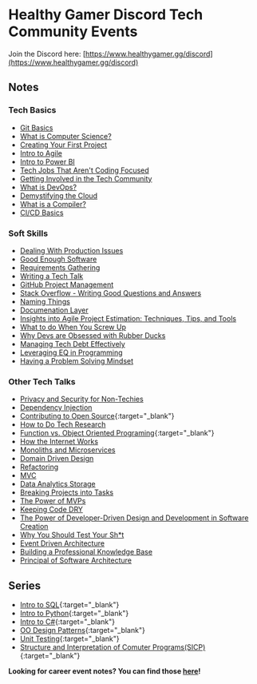 # Healthy Gamer Discord Tech Community Events

Join the Discord here: [https://www.healthygamer.gg/discord](https://www.healthygamer.gg/discord)

## Notes

### Tech Basics

- [Git Basics](./getting-started/Git%20Basics)
- [What is Computer Science?](./getting-started/What%20is%20Computer%20Science)
- [Creating Your First Project](./getting-started/Creating%20Your%20First%20Project)
- [Intro to Agile](./getting-started/Intro%20to%20Agile)
- [Intro to Power BI](./getting-started/Intro%20to%20Power%20BI)
- [Tech Jobs That Aren't Coding Focused](./getting-started/lowCodeProfessions)
- [Getting Involved in the Tech Community](./getting-started/getting-involved-in-tech-community)
- [What is DevOps?](./getting-started/whatIsDevOps)
- [Demystifying the Cloud](./getting-started/demystifying-the-cloud)
- [What is a Compiler?](./getting-started/compiler-basics)
- [CI/CD Basics](./getting-started/CICD-Basics)

### Soft Skills

- [Dealing With Production Issues](./soft-skills/proudction-issues)
- [Good Enough Software](./soft-skills/good-enough-software)
- [Requirements Gathering](./soft-skills/requirements-gathering)
- [Writing a Tech Talk](./soft-skills/tech-talk)
- [GitHub Project Management](./soft-skills/gitHub-project-management)
- [Stack Overflow - Writing Good Questions and Answers](./soft-skills/stack-overflow)
- [Naming Things](./soft-skills/naming-things)
- [Documenation Layer](./soft-skills/documentation)
- [Insights into Agile Project Estimation: Techniques, Tips, and Tools](./soft-skills/agile-estimation)
- [What to do When You Screw Up](./soft-skills/when-you-screw-up)
- [Why Devs are Obsessed with Rubber Ducks](./soft-skills/offline-tools)
- [Managing Tech Debt Effectively](./soft-skills/tech-debt)
- [Leveraging EQ in Programming](./soft-skills/leveraging-eq)
- [Having a Problem Solving Mindset](./soft-skills/problem-solving)

### Other Tech Talks

- [Privacy and Security for Non-Techies](./Privacy%20and%20Security)
- [Dependency Injection](./Dependency%20Injection)
- [Contributing to Open Source](https://docs.google.com/document/d/1pBrpcXN_8cZITywaWFL9C7Yq2L9pDfvlMy_OIjdkL0g/edit?usp=sharing){:target="_blank"}
- [How to Do Tech Research](./How%20to%20Research%20Tech%20Stuff)
- [Function vs. Object Oriented Programing](https://docs.google.com/document/d/1DGiqUdvWoTkeAL2cDCIVwrf4xk2mZvdia_MfAriJKQc/edit?usp=sharing){:target="_blank"}
- [How the Internet Works](./How%20the%20Internet%20Works)
- [Monoliths and Microservices](./Monoliths%20and%20Microservices)
- [Domain Driven Design](./Domain%20Driven%20Design)
- [Refactoring](./Refactoring)
- [MVC](./MVC)
- [Data Analytics Storage](./Data%20Analytics%20Storage)
- [Breaking Projects into Tasks](./Projects%20to%20Tasks)
- [The Power of MVPs](./Power%20of%20MVPs)
- [Keeping Code DRY](./keeping-code-dry)
- [The Power of Developer-Driven Design and Development in Software Creation](./devDrivenDesign)
- [Why You Should Test Your Sh*t](./why-test)
- [Event Driven Architecture](./event-driven-architecture)
- [Building a Professional Knowledge Base](./knowledge-base)
- [Principal of Software Architecture](./software-architecture)

## Series

- [Intro to SQL](https://github.com/HealthyGamer/Intro-to_SQL){:target="_blank"}
- [Intro to Python](https://github.com/HealthyGamer/IntroToPython){:target="_blank"}
- [Intro to C#](https://github.com/HealthyGamer/IntroToCSharp){:target="_blank"}
- [OO Design Patterns](https://docs.google.com/document/d/1qbNmm9qF6r_tG_XrAqUsfGhNRFdU-aaVLWtEoOWSugU/edit?usp=sharing){:target="_blank"}
- [Unit Testing](https://github.com/HealthyGamer/UnitTesting){:target="_blank"}
- [Structure and Interpretation of Comuter Programs(SICP)](https://github.com/HealthyGamer/SICP){:target="_blank"}

**Looking for career event notes? You can find those [here](https://healthygamer.github.io/CareerEvents/)!**
